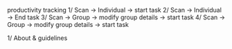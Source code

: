 productivity tracking
1/ Scan -> Individual -> start task
2/ Scan -> Individual -> End task
3/ Scan -> Group -> modify group details -> start task
4/ Scan -> Group -> modify group details -> start task

1/ About & guidelines
